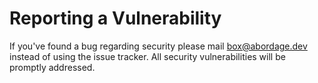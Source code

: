 # Reporting a Vulnerability

If you've found a bug regarding security please mail box@abordage.dev instead of using the issue tracker. 
All security vulnerabilities will be promptly addressed.